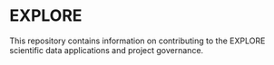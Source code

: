 # EXPLORE

This repository contains information on contributing to the EXPLORE scientific data applications and project governance.
